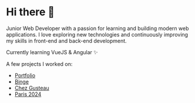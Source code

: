 # Hi there 👋

Junior Web Developer with a passion for learning and building modern web applications. 
I love exploring new technologies and continuously improving my skills in front-end and back-end development. 

Currently learning VueJS & Angular ✨

A few projects I worked on:

- [Portfolio](https://mhss-dev.github.io/portfolio-vue/)
- [Binge](https://binge-mhss.netlify.app)
- [Chez Gusteau](https://github.com/mhss-dev/Chez_Gusteau)
- [Paris 2024](https://mhss-paris2024.netlify.app/)

#
